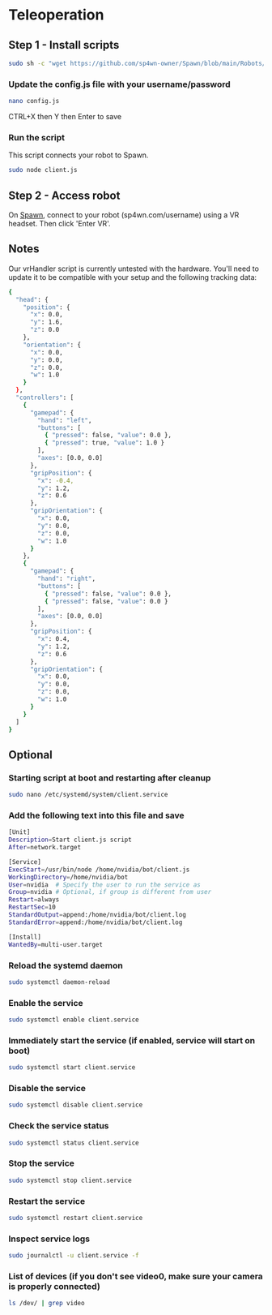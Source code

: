 # Teleoperation

## Step 1 - Install scripts
```bash
sudo sh -c "wget https://github.com/sp4wn-owner/Spawn/blob/main/Robots/Linux/setup.sh && chmod +x setup.sh && ./setup.sh"
```

### Update the config.js file with your username/password
```bash
nano config.js
```
CTRL+X then Y then Enter to save

### Run the script
This script connects your robot to Spawn.
```bash
sudo node client.js
```

## Step 2 - Access robot
On [Spawn](https://sp4wn.com), connect to your robot (sp4wn.com/username) using a VR headset. Then click 'Enter VR'. 

## Notes
Our vrHandler script is currently untested with the hardware. You'll need to update it to be compatible with your setup and the following tracking data: 

```bash
{
  "head": {
    "position": {
      "x": 0.0,
      "y": 1.6,
      "z": 0.0
    },
    "orientation": {
      "x": 0.0,
      "y": 0.0,
      "z": 0.0,
      "w": 1.0
    }
  },
  "controllers": [
    {
      "gamepad": {
        "hand": "left",
        "buttons": [
          { "pressed": false, "value": 0.0 },
          { "pressed": true, "value": 1.0 }
        ],
        "axes": [0.0, 0.0]
      },
      "gripPosition": {
        "x": -0.4,
        "y": 1.2,
        "z": 0.6
      },
      "gripOrientation": {
        "x": 0.0,
        "y": 0.0,
        "z": 0.0,
        "w": 1.0
      }
    },
    {
      "gamepad": {
        "hand": "right",
        "buttons": [
          { "pressed": false, "value": 0.0 },
          { "pressed": false, "value": 0.0 }
        ],
        "axes": [0.0, 0.0]
      },
      "gripPosition": {
        "x": 0.4,
        "y": 1.2,
        "z": 0.6
      },
      "gripOrientation": {
        "x": 0.0,
        "y": 0.0,
        "z": 0.0,
        "w": 1.0
      }
    }
  ]
}
```

## Optional

### Starting script at boot and restarting after cleanup
```bash
sudo nano /etc/systemd/system/client.service
```

### Add the following text into this file and save
```bash
[Unit]
Description=Start client.js script
After=network.target

[Service]
ExecStart=/usr/bin/node /home/nvidia/bot/client.js
WorkingDirectory=/home/nvidia/bot
User=nvidia  # Specify the user to run the service as
Group=nvidia # Optional, if group is different from user
Restart=always
RestartSec=10
StandardOutput=append:/home/nvidia/bot/client.log
StandardError=append:/home/nvidia/bot/client.log

[Install]
WantedBy=multi-user.target
```

### Reload the systemd daemon
```bash
sudo systemctl daemon-reload
```

### Enable the service
```bash
sudo systemctl enable client.service
```

### Immediately start the service (if enabled, service will start on boot)
```bash
sudo systemctl start client.service
```

### Disable the service
```bash
sudo systemctl disable client.service
```

### Check the service status
```bash
sudo systemctl status client.service
```

### Stop the service
```bash
sudo systemctl stop client.service
```

### Restart the service
```bash
sudo systemctl restart client.service
```

### Inspect service logs
```bash
sudo journalctl -u client.service -f
```

### List of devices (if you don't see video0, make sure your camera is properly connected)
```bash
ls /dev/ | grep video
```